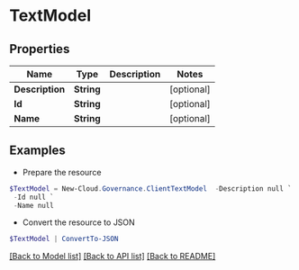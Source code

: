# TextModel
## Properties

Name | Type | Description | Notes
------------ | ------------- | ------------- | -------------
**Description** | **String** |  | [optional] 
**Id** | **String** |  | [optional] 
**Name** | **String** |  | [optional] 

## Examples

- Prepare the resource
```powershell
$TextModel = New-Cloud.Governance.ClientTextModel  -Description null `
 -Id null `
 -Name null
```

- Convert the resource to JSON
```powershell
$TextModel | ConvertTo-JSON
```

[[Back to Model list]](../README.md#documentation-for-models) [[Back to API list]](../README.md#documentation-for-api-endpoints) [[Back to README]](../README.md)


